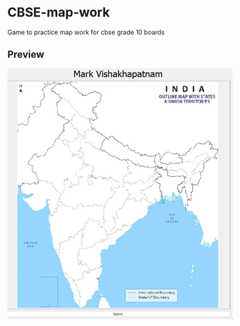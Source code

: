 # CBSE-map-work
Game to practice map work for cbse grade 10 boards 


## Preview

![game preview](https://github.com/suvan1911/CBSE-map-work/blob/main/readme/preview.png?raw=true)
